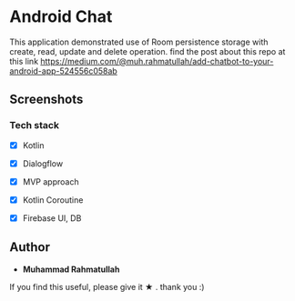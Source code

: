 # Android Chat


This application demonstrated use of Room persistence storage with create, read, update and delete operation. find the post about this repo at this link  https://medium.com/@muh.rahmatullah/add-chatbot-to-your-android-app-524556c058ab

## Screenshots



### Tech stack
* [x] Kotlin
* [x] Dialogflow
* [x] MVP approach
* [x] Kotlin Coroutine
* [x] Firebase UI, DB


## Author

* **Muhammad Rahmatullah**

If you find this useful, please give it ★ . thank you :)
